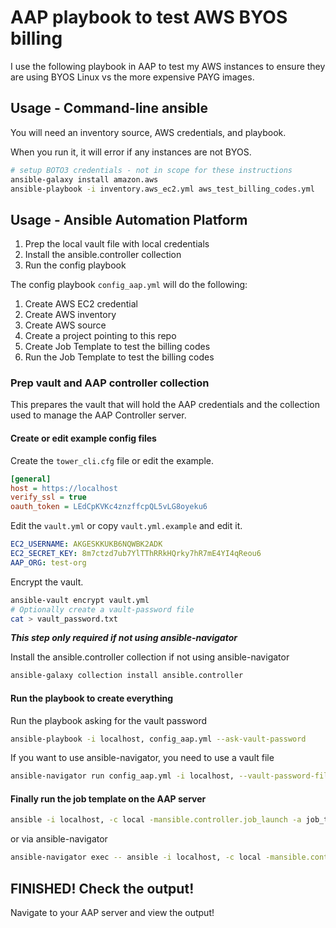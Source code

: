 # AAP playbook to test AWS BYOS billing

I use the following playbook in AAP to test my AWS instances to ensure they are
using BYOS Linux vs the more expensive PAYG images.

## Usage - Command-line ansible

You will need an inventory source, AWS credentials, and playbook.

When you run it, it will error if any instances are not BYOS.

```bash
# setup BOTO3 credentials - not in scope for these instructions
ansible-galaxy install amazon.aws
ansible-playbook -i inventory.aws_ec2.yml aws_test_billing_codes.yml
```

## Usage - Ansible Automation Platform

1. Prep the local vault file with local credentials
2. Install the ansible.controller collection
3. Run the config playbook

The config playbook `config_aap.yml` will do the following:

1. Create AWS EC2 credential
2. Create AWS inventory
3. Create AWS source
4. Create a project pointing to this repo
5. Create Job Template to test the billing codes
5. Run the Job Template to test the billing codes

### Prep vault and AAP controller collection

This prepares the vault that will hold the AAP credentials and the collection
used to manage the AAP Controller server.


#### Create or edit example config files

Create the `tower_cli.cfg` file or edit the example.

```ini
[general]
host = https://localhost
verify_ssl = true
oauth_token = LEdCpKVKc4znzffcpQL5vLG8oyeku6
```

Edit the `vault.yml` or copy `vault.yml.example` and edit it.

```yaml
EC2_USERNAME: AKGESKKUKB6NQWBK2ADK
EC2_SECRET_KEY: 8m7ctzd7ub7YlTThRRkHQrky7hR7mE4YI4qReou6
AAP_ORG: test-org
```

Encrypt the vault.

```bash
ansible-vault encrypt vault.yml
# Optionally create a vault-password file
cat > vault_password.txt
```

***This step only required if not using ansible-navigator***

Install the ansible.controller collection if not using ansible-navigator

```bash
ansible-galaxy collection install ansible.controller
```

#### Run the playbook to create everything

Run the playbook asking for the vault password

```bash
ansible-playbook -i localhost, config_aap.yml --ask-vault-password
```

If you want to use ansible-navigator, you need to use a vault file

```bash
ansible-navigator run config_aap.yml -i localhost, --vault-password-file=vault_password.txt
```

#### Finally run the job template on the AAP server

```bash
ansible -i localhost, -c local -mansible.controller.job_launch -a job_template=AWS-Test-Billing-Codes all
```

or via ansible-navigator

```bash
ansible-navigator exec -- ansible -i localhost, -c local -mansible.controller.job_launch -a job_template=AWS-Test-Billing-Codes all
```

## FINISHED! Check the output!

Navigate to your AAP server and view the output!
